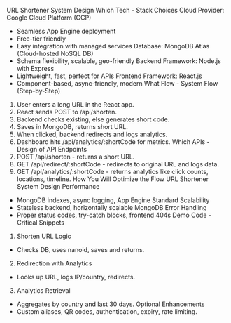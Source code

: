 URL Shortener System Design
Which Tech - Stack Choices
Cloud Provider: Google Cloud Platform (GCP)
- Seamless App Engine deployment
- Free-tier friendly
- Easy integration with managed services
Database: MongoDB Atlas (Cloud-hosted NoSQL DB)
- Schema flexibility, scalable, geo-friendly
Backend Framework: Node.js with Express
- Lightweight, fast, perfect for APIs
Frontend Framework: React.js
- Component-based, async-friendly, modern
What Flow - System Flow (Step-by-Step)
1. User enters a long URL in the React app.
2. React sends POST to /api/shorten.
3. Backend checks existing, else generates short code.
4. Saves in MongoDB, returns short URL.
5. When clicked, backend redirects and logs analytics.
6. Dashboard hits /api/analytics/:shortCode for metrics.
Which APIs - Design of API Endpoints
1. POST /api/shorten - returns a short URL.
2. GET /api/redirect/:shortCode - redirects to original URL and logs data.
3. GET /api/analytics/:shortCode - returns analytics like click counts, locations, timeline.
How You Will Optimize the Flow
URL Shortener System Design
Performance
- MongoDB indexes, async logging, App Engine Standard
Scalability
- Stateless backend, horizontally scalable MongoDB
Error Handling
- Proper status codes, try-catch blocks, frontend 404s
Demo Code - Critical Snippets
1. Shorten URL Logic
- Checks DB, uses nanoid, saves and returns.
2. Redirection with Analytics
- Looks up URL, logs IP/country, redirects.
3. Analytics Retrieval
- Aggregates by country and last 30 days.
Optional Enhancements
- Custom aliases, QR codes, authentication, expiry, rate limiting.
